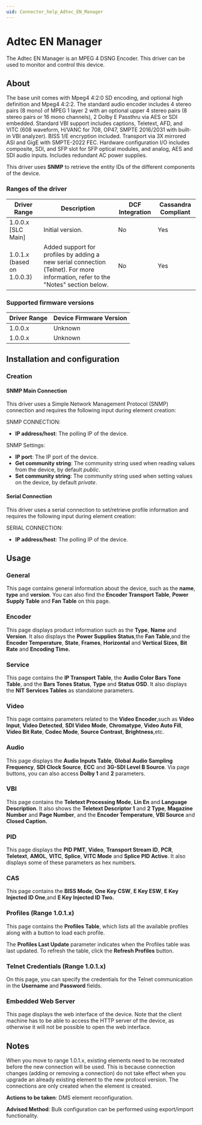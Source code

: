 ```yaml
---
uid: Connector_help_Adtec_EN_Manager
---
```


# Adtec EN Manager

The Adtec EN Manager is an MPEG 4 DSNG Encoder. This driver can be used to monitor and control this device.

## About

The base unit comes with Mpeg4 4:2:0 SD encoding, and optional high definition and Mpeg4 4:2:2. The standard audio encoder includes 4 stereo pairs (8 mono) of MPEG 1 layer 2 with an optional upper 4 stereo pairs (8 stereo pairs or 16 mono channels), 2 Dolby E Passthru via AES or SDI embedded. Standard VBI support includes captions, Teletext, AFD, and VITC (608 waveform, H/VANC for 708, OP47, SMPTE 2016/2031 with built-in VBI analyzer). BISS 1/E encryption included. Transport via 3X mirrored ASI and GigE with SMPTE-2022 FEC. Hardware configuration I/O includes composite, SDI, and SFP slot for SFP optical modules, and analog, AES and SDI audio inputs. Includes redundant AC power supplies.

This driver uses **SNMP** to retrieve the entity IDs of the different components of the device.

### Ranges of the driver

| **Driver Range**           | **Description**                                                                                                                  | **DCF Integration** | **Cassandra Compliant** |
|----------------------------|----------------------------------------------------------------------------------------------------------------------------------|---------------------|-------------------------|
| 1.0.0.x \[SLC Main\]       | Initial version.                                                                                                                 | No                  | Yes                     |
| 1.0.1.x (based on 1.0.0.3) | Added support for profiles by adding a new serial connection (Telnet). For more information, refer to the "Notes" section below. | No                  | Yes                     |

### Supported firmware versions

| **Driver Range** | **Device Firmware Version** |
|------------------|-----------------------------|
| 1.0.0.x          | Unknown                     |
| 1.0.0.x          | Unknown                     |

## Installation and configuration

### Creation

#### SNMP Main Connection

This driver uses a Simple Network Management Protocol (SNMP) connection and requires the following input during element creation:

SNMP CONNECTION:

- **IP address/host**: The polling IP of the device.

SNMP Settings:

- **IP port**: The IP port of the device.
- **Get community string**: The community string used when reading values from the device, by default *public*.
- **Set community string**: The community string used when setting values on the device, by default *private*.

#### Serial Connection

This driver uses a serial connection to set/retrieve profile information and requires the following input during element creation:

SERIAL CONNECTION:

- **IP address/host**: The polling IP of the device.

## Usage

### General

This page contains general information about the device, such as the **name**, **type** and **version**. You can also find the **Encoder Transport Table**, **Power Supply Table** and **Fan Table** on this page.

### Encoder

This page displays product information such as the **Type**, **Name** and **Version**. It also displays the **Power Supplies Status**,the **Fan Table**,and the **Encoder Temperature**, **State**, **Frames**, **Horizontal** and **Vertical Sizes**, **Bit Rate** and **Encoding Time.**

### Service

This page contains the **IP Transport Table**, the **Audio Color Bars Tone Table**, and the **Bars Tones Status**, **Type** and **Status OSD**. It also displays the **NIT Services Tables** as standalone parameters.

### Video

This page contains parameters related to the **Video Encoder**,such as **Video Input**, **Video Detected**, **SDI Video Mode**, **Chromatype**, **Video Auto Fill**, **Video Bit Rate**, **Codec Mode**, **Source Contrast**, **Brightness**,etc.

### Audio

This page displays the **Audio Inputs Table**, **Global Audio Sampling Frequency**, **SDI Clock Source**, **ECC** and **3G-SDI Level B Source**. Via page buttons, you can also access **Dolby 1** and **2** parameters.

### VBI

This page contains the **Teletext Processing Mode**, **Lin En** and **Language Description**. It also shows the **Teletext Descriptor 1** and **2 Type**, **Magazine Number** and **Page Number**, and the **Encoder Temperature**, **VBI Source** and **Closed Caption.**

### PID

This page displays the **PID PMT**, **Video**, **Transport Stream ID**, **PCR**, **Teletext**, **AMOL**, **VITC**, **Splice**, **VITC Mode** and **Splice PID Active**. It also displays some of these parameters as hex numbers.

### CAS

This page contains the **BISS Mode**, **One Key CSW**, **E Key ESW**, **E Key Injected ID One**,and **E Key Injected ID Two.**

### Profiles (Range 1.0.1.x)

This page contains the **Profiles Table**, which lists all the available profiles along with a button to load each profile.

The **Profiles Last Update** parameter indicates when the Profiles table was last updated. To refresh the table, click the **Refresh Profiles** button.

### Telnet Credentials (Range 1.0.1.x)

On this page, you can specify the credentials for the Telnet communication in the **Username** and **Password** fields.

### Embedded Web Server

This page displays the web interface of the device. Note that the client machine has to be able to access the HTTP server of the device, as otherwise it will not be possible to open the web interface.

## Notes

When you move to range 1.0.1.x, existing elements need to be recreated before the new connection will be used. This is because connection changes (adding or removing a connection) do not take effect when you upgrade an already existing element to the new protocol version. The connections are only created when the element is created.

**Actions to be taken**: DMS element reconfiguration.

**Advised Method**: Bulk configuration can be performed using export/import functionality.
